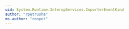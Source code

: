 ```yaml
---
uid: System.Runtime.InteropServices.ImporterEventKind
author: "rpetrusha"
ms.author: "ronpet"
---
```

